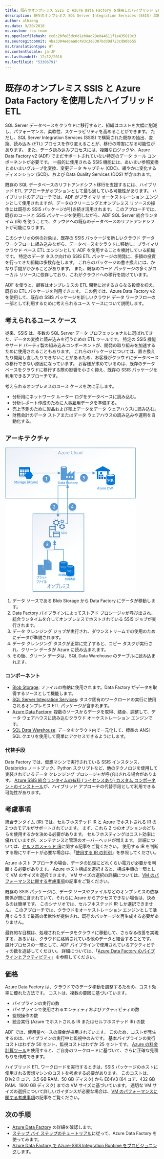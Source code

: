 ```yaml
---
title: 既存のオンプレミス SSIS と Azure Data Factory を使用したハイブリッド ETL
description: 既存のオンプレミス SQL Server Integration Services (SSIS) 展開と Azure Data Factory を使用したハイブリッド ETL
author: alhieng
ms.date: 9/20/2018
ms.custom: tsp-team
ms.openlocfilehash: cc6c2bfe85dc0d1eb8ad29e044611f1e435810c3
ms.sourcegitcommit: 4ba3304eebaa8c493c3e5307bdd9d723cd90b655
ms.translationtype: HT
ms.contentlocale: ja-JP
ms.lasthandoff: 12/12/2018
ms.locfileid: "53306791"
---
```

# <a name="hybrid-etl-with-existing-on-premises-ssis-and-azure-data-factory"></a>既存のオンプレミス SSIS と Azure Data Factory を使用したハイブリッド ETL

SQL Server データベースをクラウドに移行すると、組織はコストを大幅に削減し、パフォーマンス、柔軟性、スケーラビリティを高めることができます。 ただし、SQL Server Integration Services (SSIS) で構築された既存の抽出、変換、読み込み (ETL) プロセスを作り変えることが、移行の障害になる可能性があります。 また、データ読み込みプロセスには、複雑なロジックや、Azure Data Factory v2 (ADF) でまだサポートされていない特定のデータ ツール コンポーネントが必要です。 一般的に使用される SSIS 機能には、あいまい参照変換とあいまいグループ化変換、変更データ キャプチャ (CDC)、緩やかに変化するディメンション (SCD)、および Data Quality Services (DQS) が含まれます。

既存の SQL データベースのリフトアンドシフト移行を支援するには、ハイブリッド ETL アプローチがオプションとして最も適している可能性があります。 ハイブリッドのアプローチでは、ADF がプライマリ オーケストレーション エンジンとして使用されますが、データのクリーニングとオンプレミス リソースの操作には既存の SSIS パッケージが引き続き活用されます。 このアプローチでは、既存のコードと SSIS パッケージを使用しながら、ADF SQL Server 統合ランタイム (IR) を使うことで、クラウドへの既存のデータベースのリフトアンドシフトが可能になります。

このシナリオの例の対象は、既存の SSIS パッケージを新しいクラウド データ ワークフローに組み込みながら、データベースをクラウドに移動し、プライマリ クラウド ベース ETL エンジンとして ADF を使用することを検討している組織です。 特定のデータ タスク向けの SSIS ETL パッケージの開発に、多額の投資を行ってきた組織は多数存在します。 これらのパッケージの書き換えには、かなり手間がかかることがあります。 また、既存のコード パッケージの多くがローカル リソースに依存しており、これがクラウドへの移行を妨げています。

ADF を使うと、顧客はオンプレミスの ETL 開発に対するさらなる投資を抑え、既存の ETL パッケージを利用できます。 この例では、Azure Data Factory v2 を使用して、既存の SSIS パッケージを新しいクラウド データ ワークフローの一部として利用するために考えられるユース ケースについて説明します。

## <a name="potential-use-cases"></a>考えられるユース ケース

従来、SSIS は、多数の SQL Server データ プロフェッショナルに選ばれてきた、データの変換と読み込みを行うための ETL ツールです。 特定の SSIS 機能やサード パーティ製の組み込みコンポーネントが、開発の取り組みを加速するために使用されることもあります。 これらのパッケージについては、置き換えたり開発し直したりできないことがあるため、お客様がクラウドにデータベースの移行できない原因になっています。 お客様が求めているのは、既存のデータベースをクラウドに移行する際の影響を小さく抑え、既存の SSIS パッケージを利用できるアプローチです。

考えられるオンプレミスのユース ケースを次に示します。

* 分析用にネットワーク ルーター ログをデータベースに読み込む。
* 分析レポート作成のために人事雇用データを準備する。
* 売上予測のために製品および売上データをデータ ウェアハウスに読み込む。
* 財務会計のデータ ストアまたはデータ ウェアハウスの読み込みや運用を自動化する。

## <a name="architecture"></a>アーキテクチャ

![Azure Data Factory を使用したハイブリッド ETL プロセスのアーキテクチャの概要][architecture-diagram]

1. データ ソースである Blob Storage から Data Factory にデータが移動します。
2. Data Factory パイプラインによってストアド プロシージャが呼び出され、統合ランタイムを介してオンプレミスでホストされている SSIS ジョブが実行されます。
3. データ クレンジング ジョブが実行され、ダウンストリームでの使用のためにデータが準備されます。
4. データ クレンジング タスクが正常に完了すると、コピー タスクが実行され、クリーン データが Azure に読み込まれます。
5. その後、クリーン データは、SQL Data Warehouse のテーブルに読み込まれます。

### <a name="components"></a>コンポーネント

* [Blob Storage][docs-blob-storage]: ファイルの格納に使用されます。Data Factory がデータを取得するソースとして機能します。
* [SQL Server Integration Services][docs-ssis]: タスク固有のワークロードの実行に使用されるオンプレミス ETL パッケージが含まれます。
* [Azure Data Factory][docs-data-factory]: 複数のソースからデータを取得、結合、調整して、データ ウェアハウスに読み込むクラウド オーケストレーション エンジンです。
* [SQL Data Warehouse][docs-sql-data-warehouse]: データをクラウド内で一元化して、標準の ANSI SQL クエリを使用して簡単にアクセスできるようにします。

### <a name="alternatives"></a>代替手段

Data Factory では、仮想マシンで実行されている SSIS インスタンス、Databricks ノートブック、Python スクリプトなど、他のテクノロジを使用して実装されているデータ クレンジング プロシージャが呼び出される場合があります。 [Azure SSIS 統合ランタイムの有料 (ライセンスあり) カスタム コンポーネントのインストール](/azure/data-factory/how-to-develop-azure-ssis-ir-licensed-components)が、ハイブリッド アプローチの代替手段として利用できる可能性があります。

## <a name="considerations"></a>考慮事項

統合ランタイム (IR) では、セルフホステッド IR と Azure でホストされる IR の 2 つのモデルがサポートされています。 まず、これら 2 つのオプションのどちらを使用するかを決める必要があります。 セルフホスティングはコスト効率に優れていますが、メンテナンスと管理のオーバーヘッドが増えます。 詳細については、[セルフホステッド IR](/azure/data-factory/concepts-integration-runtime#self-hosted-integration-runtime)に関する記事をご覧ください。 使用する IR を判断する際にサポートが必要な場合は、「[使用する IR の判別](/azure/data-factory/concepts-integration-runtime#determining-which-ir-to-use)」を参照してください。

Azure ホスト アプローチの場合、データの処理にどれくらい電力が必要かを判断する必要があります。 Azure ホスト構成を選択すると、構成手順の一環として VM のサイズを選択できます。 VM サイズの選択の詳細については、[VM のパフォーマンスに関する考慮事項](/azure/cloud-services/cloud-services-sizes-specs#performance-considerations)の記事をご覧ください。

既存の SSIS パッケージに、データ ソースやファイルなどのオンプレミスの依存関係が既に含まれていて、それらに Azure からアクセスできない場合は、決めるのは簡単です。 このシナリオでは、セルフホステッド IR しか選択できません。 このアプローチでは、クラウドをオーケストレーション エンジンとして活用するうえで最高の柔軟性が提供され、既存のパッケージを再生成する必要がありません。

最終的な目標は、処理されたデータをクラウドに移動して、さらなる改善を実現する、あるいは、クラウドに格納されている他のデータと結合することです。 設計プロセスの一環として、ADF パイプラインで使用されているアクティビティの数を追跡してください。 詳細については、「[Azure Data Factory のパイプラインとアクティビティ](/azure/data-factory/concepts-pipelines-activities)」を参照してください。

## <a name="pricing"></a>価格

Azure Data Factory は、クラウドでのデータ移動を調整するための、コスト効率に優れた方法です。 コストは、複数の要因に基づいています。

* パイプラインの実行の数
* パイプラインで使用されるエンティティおよびアクティビティの数
* 監視操作の数
* 統合実行 (Azure でホストされる IR またはセルフホステッド IR) の数

ADF では、使用量ベースの課金が採用されています。 このため、コストが発生するのは、パイプラインの実行中と監視中のみです。 基本パイプラインの実行コストはわずか 50 セント、監視コストはわずか 25 セントです。 [Azure の料金計算ツール](https://azure.microsoft.com/pricing/calculator/)を使用すると、ご自身のワークロードに基づいて、さらに正確な見積もりを作成できます。

ハイブリッド ETL ワークロードを実行するときは、SSIS パッケージのホストに使用される仮想マシンのコストを考慮する必要があります。 このコストは、D1v2 (1 コア、3.5 GB RAM、50 GB ディスク) から E64V3 (64 コア、432 GB RAM、1600 GB ディスク) までの VM サイズに基づいています。  適切な VM サイズの選択について詳しいガイダンスが必要な場合は、[VM のパフォーマンスに関する考慮事項](/azure/cloud-services/cloud-services-sizes-specs#performance-considerations)の記事をご覧ください。

## <a name="next-steps"></a>次の手順

* [Azure Data Factory](https://azure.microsoft.com/services/data-factory/) の詳細を確認します。
* [ステップ バイ ステップのチュートリアル](/azure/data-factory/#step-by-step-tutorials)に従って、Azure Data Factory を使ってみます。
* [Azure Data Factory で Azure-SSIS Integration Runtime をプロビジョニング](/azure/data-factory/tutorial-deploy-ssis-packages-azure)します。

<!-- links -->
[architecture-diagram]: ./media/architecture-diagram-hybrid-etl-with-adf.png
[small-pricing]: https://azure.com/e/
[medium-pricing]: https://azure.com/e/
[large-pricing]: https://azure.com/e/
[availability]: /azure/architecture/checklist/availability
[resource-groups]: /azure/azure-resource-manager/resource-group-overview
[resiliency]: /azure/architecture/resiliency/
[security]: /azure/security/
[scalability]: /azure/architecture/checklist/scalability
[docs-blob-storage]: /azure/storage/blobs/
[docs-data-factory]: /azure/data-factory/introduction
[docs-resource-groups]: /azure/azure-resource-manager/resource-group-overview
[docs-ssis]: /sql/integration-services/sql-server-integration-services
[docs-sql-data-warehouse]: /azure/sql-data-warehouse/sql-data-warehouse-overview-what-is
